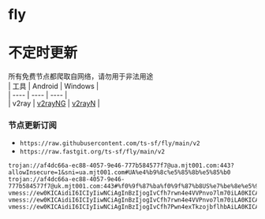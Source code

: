 # fly
# 不定时更新
所有免费节点都爬取自网络，请勿用于非法用途  
|  工具  | Android  | Windows  |  
|  ----  | ----   | ----  |  
| v2ray  | [v2rayNG](https://github.com/2dust/v2rayNG/releases) | [v2rayN](https://github.com/2dust/v2rayN/releases) |  
  
### 节点更新订阅  
- `https://raw.githubusercontent.com/ts-sf/fly/main/v2`  
- `https://raw.fastgit.org/ts-sf/fly/main/v2`  
``` 
trojan://af4dc66a-ec88-4057-9e46-777b584577f7@ua.mjt001.com:443?allowInsecure=1&sni=ua.mjt001.com#UA%e4%b9%8c%e5%85%8b%e5%85%b0
trojan://af4dc66a-ec88-4057-9e46-777b584577f7@uk.mjt001.com:443#%f0%9f%87%ba%f0%9f%87%b8US%e7%be%8e%e5%9b%bd
vmess://ew0KICAidiI6ICIyIiwNCiAgInBzIjogIvCfh7rwn4e4VVPnvo7lm70iLA0KICAiYWRkIjogIm0ubHd2em1kdS5jbiIsDQogICJwb3J0IjogIjE2NjQ4IiwNCiAgImlkIjogImFmNGRjNjZhLWVjODgtNDA1Ny05ZTQ2LTc3N2I1ODQ1NzdmNyIsDQogICJhaWQiOiAiMCIsDQogICJzY3kiOiAiYXV0byIsDQogICJuZXQiOiAid3MiLA0KICAidHlwZSI6ICJub25lIiwNCiAgImhvc3QiOiAiIiwNCiAgInBhdGgiOiAiLyIsDQogICJ0bHMiOiAiIiwNCiAgInNuaSI6ICIiDQp9
vmess://ew0KICAidiI6ICIyIiwNCiAgInBzIjogIvCfh7rwn4e4VVPnvo7lm70iLA0KICAiYWRkIjogIjE5OC4yLjIwNS43NSIsDQogICJwb3J0IjogIjMwNDA2IiwNCiAgImlkIjogIjQxODA0OGFmLWEyOTMtNGI5OS05YjBjLTk4Y2EzNTgwZGQyNCIsDQogICJhaWQiOiAiNjQiLA0KICAic2N5IjogImF1dG8iLA0KICAibmV0IjogInRjcCIsDQogICJ0eXBlIjogIm5vbmUiLA0KICAiaG9zdCI6ICJkcDMuc2Nwcm94eS50b3AiLA0KICAicGF0aCI6ICIvc2hpcmtlciIsDQogICJ0bHMiOiAiIiwNCiAgInNuaSI6ICIiDQp9
vmess://ew0KICAidiI6ICIyIiwNCiAgInBzIjogIvCfh7Pwn4exTkzojbflhbAiLA0KICAiYWRkIjogImFtc3RkaGVhYS43Njg5ODEwMi54eXoiLA0KICAicG9ydCI6ICIyMDk1IiwNCiAgImlkIjogImJlNTQ0OGFiLWJjZDMtMzRmMi1iZmY1LThiMjNmMDVmMWZjNiIsDQogICJhaWQiOiAiMCIsDQogICJzY3kiOiAiYXV0byIsDQogICJuZXQiOiAid3MiLA0KICAidHlwZSI6ICJub25lIiwNCiAgImhvc3QiOiAiYW1zdGRoZWEuNzY4OTgxMDIueHl6IiwNCiAgInBhdGgiOiAiL2Z1bnNkZnJoIiwNCiAgInRscyI6ICIiLA0KICAic25pIjogIiINCn0=
```